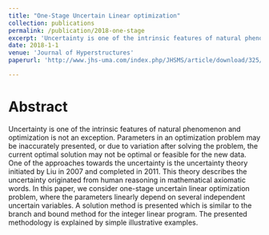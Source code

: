 ```yaml
---
title: "One-Stage Uncertain Linear optimization"
collection: publications
permalink: /publication/2018-one-stage
excerpt: 'Uncertainty is one of the intrinsic features of natural phenomenon and optimization is not an exception. Parameters in an optimization problem may be inaccurately presented, or due to variation after solving the problem, the current optimal solution may not be optimal or feasible for the new data. One of the approaches towards the uncertainty is the uncertainty theory initiated by Liu in 2007 and completed in 2011.'
date: 2018-1-1
venue: 'Journal of Hyperstructures'
paperurl: 'http://www.jhs-uma.com/index.php/JHSMS/article/download/325/118'

---
```

Abstract
======
 Uncertainty is one of the intrinsic features of natural phenomenon and optimization is not an exception. Parameters in an optimization problem may be inaccurately presented, or due to variation after solving the problem, the current optimal solution may not be optimal or feasible for the new data. One of the approaches towards the uncertainty is the uncertainty theory initiated by Liu in 2007 and completed in 2011. This theory describes the uncertainty originated from human reasoning in mathematical axiomatic words. In this paper, we consider one-stage uncertain linear optimization problem, where the parameters linearly depend on several independent uncertain variables. A solution method is presented which is similar to the branch and bound method for the integer linear program. The presented methodology is explained by simple illustrative examples.

